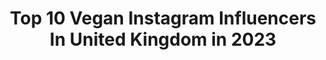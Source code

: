 ---
title: Top 10 Vegan Instagram Influencers In United Kingdom in 2023
description: >-
  Find top vegan Instagram influencers in United Kingdom in 2023. Most popular hashtags: #grungepost #nugrunge #alternativegirlsofinstagram.
platform: Instagram
hits: 730
text_top: Identify the best Instagram influencers on inBeat.
text_bottom: inBeat holds 730 Instagram influencers like this in United Kingdom for you to work with.
profiles:
  - username: "aliciatyra_cc"
    fullname: >-
      Alicia Corrales-Connor
    bio: >-
      🏳️‍🌈🏴󠁧󠁢󠁳󠁣󠁴󠁿🇪🇸 she / her ✨ K Howard 💖 @sixthemusical 👑 Represented by: @apolloartistmgt 🌱vegan🌱 Come play with me on Cameo !!!⬇️⬇️⬇️
    location: "United Kingdom"
    followers: 9050
    engagement: 1746
    commentsToLikes: 0.072221
    id: ck0w2gj3oo91d0i19yavqcam5
    verified: false
    hashtags: "#barbiegirl, #sundaysessions, #bluehair, #musicvideo"
  - username: "katiepenny"
    fullname: >-
      K A T I E  P E N N Y ⚡️
    bio: >-
      Fashion | Lifestyle | Vegan 🌿 Bride to be 💍 Contact Katiepenny94@gmail.com Essex / London based ♥️ @matt_jeffries
    location: "United Kingdom"
    followers: 33789
    engagement: 525
    commentsToLikes: 0.193097
    id: ck5c0lqhjte1u0i11p8vomza2
    verified: false
    hashtags: "#selftanforeverybody, #ownyourglow"
  - username: "elee.bs"
    fullname: >-
      𝐄𝐥𝐞𝐧𝐚 𝐁𝐮𝐞𝐧𝐨 𝐒𝐞𝐠𝐮𝐫𝐚🥀
    bio: >-
      ✨💭🕊 🌱 vegan for the voiceless 🐮🍃 📍 Madrid | mamá de @ruculagata 📩 elena@letsbeinfluenced.com
    location: "United Kingdom"
    followers: 160343
    engagement: 437
    commentsToLikes: 0.043125
    id: ck5zqkh7tureq0i14x5zwupkk
    verified: false
    hashtags: "#lidlskincare, #ad, #cruelladevil, #halloween"
  - username: "hollievwise"
    fullname: >-
      𝖍𝖔𝖑𝖑𝖎𝖊 𝖜𝖎𝖘𝖊 ⚡️🌜✨
    bio: >-
      Alt fashion inspo • Kent, UK • Vegan 🖤PR: hollievwise@gmail.com ⚡️SHEIN discount - HOLLIEV15 🖤 @my.influencers
    location: "United Kingdom"
    followers: 10437
    engagement: 868
    commentsToLikes: 0.076786
    id: ck9wfsup0qe1g0j78n8qu0x4x
    verified: false
    hashtags: "#altstyle, #grungeoutfits, #alternativetogrunge, #egirlaesthetic"
  - username: "isabeljones_sm6"
    fullname: >-
      Isabel Jones
    bio: >-
      Singer and bassist in @sm6band 🌟 🎶Songwriter 🌸Always positive 🥗Vegan & Humanitarian ☕️Need coffee to function 🖤MIA o u t n o w
    location: "United Kingdom"
    followers: 102735
    engagement: 1611
    commentsToLikes: 0.027415
    id: ckap5a27aaty10i78jn61ocjx
    verified: false
    hashtags: ""
  - username: "katerinadubov"
    fullname: >-
      Katerina Miranda Dubov
    bio: >-
      Vegan🌱 Earthling🌍 Health• Positivity• Consciousness @creative.kat.x 🇷🇺🇲🇽🇺🇸 📍MCR MA: @matriarch_model_mgmt MAN: @maverick_models
    location: "United Kingdom"
    followers: 10769
    engagement: 1355
    commentsToLikes: 0.116820
    id: ckf5rhfo1codc0j234f8dlw10
    verified: false
    hashtags: "#olivedabday, #oliveda, #olivedaglow, #olivedaofficial"
  - username: "baklavaah"
    fullname: >-
      🌸 | fitness and health
    bio: >-
      🤍 Just a pastry’s journey to getting stronger 🤍 Vegan 🌱 🤍 English/Turkish
    location: "United Kingdom"
    followers: 4390
    engagement: 1257
    commentsToLikes: 0.168330
    id: ckaozsbgzn6qn0i78rzvw9e7c
    verified: false
    hashtags: "#fitness, #goals, #fitfam, #gymfit"
  - username: "_golden_panther"
    fullname: >-
      𝗚𝗢𝗟𝗗𝗘𝗡 𝗣𝗔𝗡𝗧𝗛𝗘𝗥🐾
    bio: >-
      🏆FIRST UK WELLNESS 🥇IFBB PRO 🌱Vegan 👩‍👦Mother 🐉@dragonpharma_llc Code “PANTHER” 👙@bikinibkb_by_bikinimama 📍London
    location: "United Kingdom"
    followers: 127188
    engagement: 447
    commentsToLikes: 0.032259
    id: ck5cbzfd2gfuc0i11u7ir14sj
    verified: false
    hashtags: "#dragonpharma, #blackviper, #fatburner, #sale"
  - username: "abhinavmahajanlife"
    fullname: >-
      ABHINAV MAHAJAN
    bio: >-
      VEGAN I YOGA I AWARE Contact: awareman@yahoo.com
    location: "United Kingdom"
    followers: 170349
    engagement: 1065
    commentsToLikes: 0.009793
    id: ckap75a77iotl0i78bhc9oskq
    verified: false
    hashtags: "#selfmade, #justthoughts, #manofnoego, #abhinavmahajanlife"
  - username: "missfenderr"
    fullname: >-
      Alayna Joy ✧ Create Compassion
    bio: >-
      📷 Content #Creator 🌈 #LGBTQ 🌱 #Vegan 🐱 #Cat Mom 🌿 Outdoor Enthusiast ✨Mindful #Compassion Teacher ⬇️ NEWEST VIDEO! ⬇️
    location: "United Kingdom"
    followers: 45046
    engagement: 1247
    commentsToLikes: 0.009493
    id: ck15qb729201d0i19t0xa7bku
    verified: true
    hashtags: "#mhd2020, #thedcut, #blacklivesmatter, #myhairmysay"
---